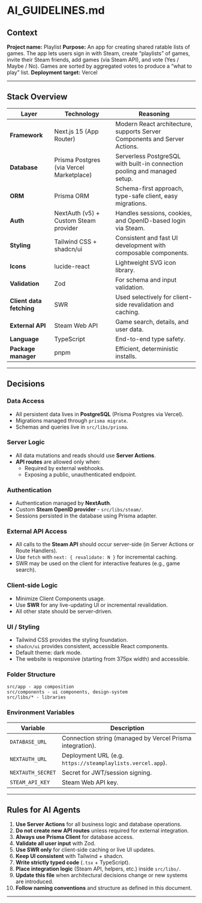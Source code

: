 # AI_GUIDELINES.md

## Context

**Project name:** Playlist
**Purpose:** An app for creating shared ratable lists of games. The app lets users sign in with Steam, create
“playlists” of games, invite their Steam friends, add games (via Steam API), and vote (Yes / Maybe / No). Games are
sorted by aggregated votes to produce a “what to play” list.
**Deployment target:** Vercel

---

## Stack Overview

| Layer                    | Technology                               | Reasoning                                                                 |
| ------------------------ | ---------------------------------------- | ------------------------------------------------------------------------- |
| **Framework**            | Next.js 15 (App Router)                  | Modern React architecture, supports Server Components and Server Actions. |
| **Database**             | Prisma Postgres (via Vercel Marketplace) | Serverless PostgreSQL with built-in connection pooling and managed setup. |
| **ORM**                  | Prisma ORM                               | Schema-first approach, type-safe client, easy migrations.                 |
| **Auth**                 | NextAuth (v5) + Custom Steam provider    | Handles sessions, cookies, and OpenID-based login via Steam.              |
| **Styling**              | Tailwind CSS + shadcn/ui                 | Consistent and fast UI development with composable components.            |
| **Icons**                | lucide-react                             | Lightweight SVG icon library.                                             |
| **Validation**           | Zod                                      | For schema and input validation.                                          |
| **Client data fetching** | SWR                                      | Used selectively for client-side revalidation and caching.                |
| **External API**         | Steam Web API                            | Game search, details, and user data.                                      |
| **Language**             | TypeScript                               | End-to-end type safety.                                                   |
| **Package manager**      | pnpm                                     | Efficient, deterministic installs.                                        |

---

## Decisions

### Data Access

- All persistent data lives in **PostgreSQL** (Prisma Postgres via Vercel).
- Migrations managed through `prisma migrate`.
- Schemas and queries live in `src/libs/prisma`.

### Server Logic

- All data mutations and reads should use **Server Actions**.
- **API routes** are allowed only when:
  - Required by external webhooks.
  - Exposing a public, unauthenticated endpoint.

### Authentication

- Authentication managed by **NextAuth**.
- Custom **Steam OpenID provider** - `src/libs/steam/`.
- Sessions persisted in the database using Prisma adapter.

### External API Access

- All calls to the **Steam API** should occur server-side (in Server Actions or Route Handlers).
- Use `fetch` with `next: { revalidate: N }` for incremental caching.
- SWR may be used on the client for interactive features (e.g., game search).

### Client-side Logic

- Minimize Client Components usage.
- Use **SWR** for any live-updating UI or incremental revalidation.
- All other state should be server-driven.

### UI / Styling

- Tailwind CSS provides the styling foundation.
- `shadcn/ui` provides consistent, accessible React components.
- Default theme: dark mode.
- The website is responsive (starting from 375px width) and accessible.

### Folder Structure

```
src/app - app composition
src/components - ui components, design-system
src/libs/* - libraries
```

### Environment Variables

| Variable          | Description                                                |
| ----------------- | ---------------------------------------------------------- |
| `DATABASE_URL`    | Connection string (managed by Vercel Prisma integration).  |
| `NEXTAUTH_URL`    | Deployment URL (e.g. `https://steamplaylists.vercel.app`). |
| `NEXTAUTH_SECRET` | Secret for JWT/session signing.                            |
| `STEAM_API_KEY`   | Steam Web API key.                                         |

---

## Rules for AI Agents

1. **Use Server Actions** for all business logic and database operations.
2. **Do not create new API routes** unless required for external integration.
3. **Always use Prisma Client** for database access.
4. **Validate all user input** with Zod.
5. **Use SWR only** for client-side caching or live UI updates.
6. **Keep UI consistent** with Tailwind + shadcn.
7. **Write strictly typed code** (`.tsx` + TypeScript).
8. **Place integration logic** (Steam API, helpers, etc.) inside `src/libs/`.
9. **Update this file** when architectural decisions change or new systems are introduced.
10. **Follow naming conventions** and structure as defined in this document.

---
